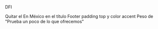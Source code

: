 DFI

Quitar el En México en el título 
Footer padding top y color accent
Peso de "Prueba un poco de lo que ofrecemos"